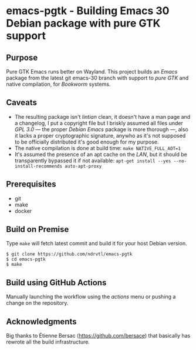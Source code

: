 # emacs-pgtk - Building Emacs 30 Debian package with pure GTK support

## Purpose

Pure GTK Emacs runs better on Wayland.
This project builds an *Emacs* package from the latest git emacs-30 branch with support to *pure GTK* and native compilation, for *Bookworm* systems.

## Caveats

* The resulting package isn't *lintian* clean, it doesn't have a man page and a changelog, I put a copyright file but I briskly assumed all files under *GPL 3.0* — the proper *Debian Emacs* package is more thorough —, also it lacks a proper cryptographic signature, anywho as it's not supposed to be officially distributed it's good enough for my purpose.
* The native compilation is done at build time: `make NATIVE_FULL_AOT=1`
* It's assumed the presence of an apt cache on the *LAN*, but it should be transparently bypassed it if not available: `apt-get install --yes --no-install-recommends auto-apt-proxy`


## Prerequisites

- git
- make
- docker


## Build on Premise

Type `make` will fetch latest commit and build it for your host Debian version.

```shell
$ git clone https://github.com/ndrvtl/emacs-pgtk
$ cd emacs-pgtk
$ make
```


## Build using GitHub Actions

Manually launching the workflow using the *actions* menu or pushing a change on the repository.


## Acknowledgments

Big thanks to Étienne Bersac (https://github.com/bersace) that basically has rewrote all the build infrastructure.



